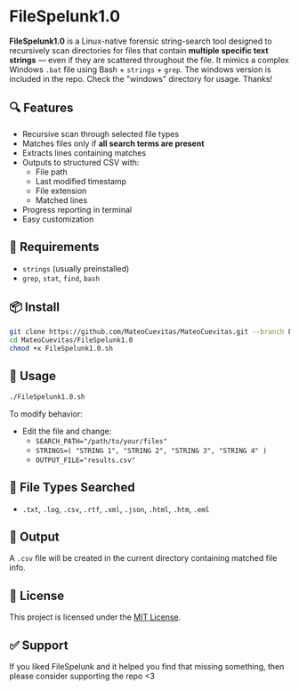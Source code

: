
# FileSpelunk1.0

**FileSpelunk1.0** is a Linux-native forensic string-search tool designed to recursively scan directories for files that contain **multiple specific text strings** — even if they are scattered throughout the file. It mimics a complex Windows `.bat` file using Bash + `strings` + `grep`. The windows version is included in the repo. Check the "windows" directory for usage. Thanks!

## 🔍 Features

- Recursive scan through selected file types
- Matches files only if **all search terms are present**
- Extracts lines containing matches
- Outputs to structured CSV with:
  - File path
  - Last modified timestamp
  - File extension
  - Matched lines
- Progress reporting in terminal
- Easy customization

## 🧰 Requirements

- `strings` (usually preinstalled)
- `grep`, `stat`, `find`, `bash`

## 📦 Install

```bash
git clone https://github.com/MateoCuevitas/MateoCuevitas.git --branch FileSpelunk
cd MateoCuevitas/FileSpelunk1.0
chmod +x FileSpelunk1.0.sh
```

## 🚀 Usage

```bash
./FileSpelunk1.0.sh
```

To modify behavior:
- Edit the file and change:
  - `SEARCH_PATH="/path/to/your/files"`
  - `STRINGS=( "STRING 1", "STRING 2", "STRING 3", "STRING 4" )`
  - `OUTPUT_FILE="results.csv"`

## 📁 File Types Searched

- `.txt`, `.log`, `.csv`, `.rtf`, `.xml`, `.json`, `.html`, `.htm`, `.eml`

## 📄 Output

A `.csv` file will be created in the current directory containing matched file info.

## 📝 License

This project is licensed under the [MIT License](LICENSE).

## ✅ Support

If you liked FileSpelunk and it helped you find that missing something, then please consider supporting the repo <3
